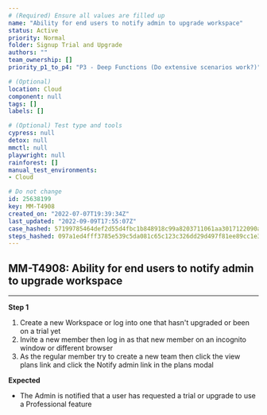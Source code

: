 ```yaml
---
# (Required) Ensure all values are filled up
name: "Ability for end users to notify admin to upgrade workspace"
status: Active
priority: Normal
folder: Signup Trial and Upgrade
authors: ""
team_ownership: []
priority_p1_to_p4: "P3 - Deep Functions (Do extensive scenarios work?)"

# (Optional)
location: Cloud
component: null
tags: []
labels: []

# (Optional) Test type and tools
cypress: null
detox: null
mmctl: null
playwright: null
rainforest: []
manual_test_environments: 
- Cloud

# Do not change
id: 25638199
key: MM-T4908
created_on: "2022-07-07T19:39:34Z"
last_updated: "2022-09-09T17:55:07Z"
case_hashed: 57199785464def2d55d4fbc1b848918c99a8203711061aa3017122090ab7b32842e784e17181c47734c79e986ce7223f
steps_hashed: 097a1ed4fff3785e539c5da081c65c123c326dd29d497f81ee89cc1e39e8fa587c958e8eec919230b988d8e8d1966813
---
```


<!-- (Auto-generated) Based on frontmatter's "key" and "name" -->

## MM-T4908: Ability for end users to notify admin to upgrade workspace

---

**Step 1**

1. Create a new Workspace or log into one that hasn't upgraded or been on a trial yet
2. Invite a new member then log in as that new member on an incognito window or different browser
3. As the regular member try to create a new team then click the view plans link and click the Notify admin link in the plans modal

**Expected**

- The Admin is notified that a user has requested a trial or upgrade to use a Professional feature
